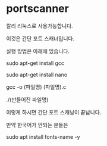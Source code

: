 # portscanner

칼리 리눅스로 사용가능합니다.

이것은 간단 포트 스캐너입니다.

실행 방법은 아래에 있습니다.

sudo apt-get install gcc

sudo apt-get install nano

gcc -o (파일명) (파일명).c

./(만들어진 파일명)

이렇게 하시면 간단 포트 스캐닝이 끝납니다.

만약 한국어가 안되는 분들은

sudo apt install fonts-name -y
